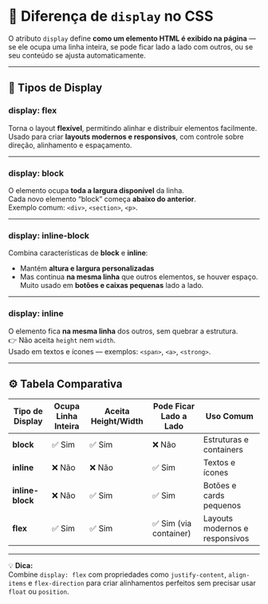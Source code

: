 # 📐 Diferença de `display` no CSS

O atributo `display` define **como um elemento HTML é exibido na página** — se ele ocupa uma linha inteira, se pode ficar lado a lado com outros, ou se seu conteúdo se ajusta automaticamente.

---

## 🧩 Tipos de Display

### **display: flex**
Torna o layout **flexível**, permitindo alinhar e distribuir elementos facilmente.  
Usado para criar **layouts modernos e responsivos**, com controle sobre direção, alinhamento e espaçamento.

---

### **display: block**
O elemento ocupa **toda a largura disponível** da linha.  
Cada novo elemento “block” começa **abaixo do anterior**.  
Exemplo comum: `<div>`, `<section>`, `<p>`.

---

### **display: inline-block**
Combina características de **block** e **inline**:  
- Mantém **altura e largura personalizadas**  
- Mas continua **na mesma linha** que outros elementos, se houver espaço.  
Muito usado em **botões e caixas pequenas** lado a lado.

---

### **display: inline**
O elemento fica **na mesma linha** dos outros, sem quebrar a estrutura.  
👉 Não aceita `height` nem `width`.  
Usado em textos e ícones — exemplos: `<span>`, `<a>`, `<strong>`.

---

## ⚙️ Tabela Comparativa

| Tipo de Display | Ocupa Linha Inteira | Aceita Height/Width | Pode Ficar Lado a Lado | Uso Comum |
|-----------------|---------------------|----------------------|-------------------------|------------|
| **block** | ✅ Sim | ✅ Sim | ❌ Não | Estruturas e containers |
| **inline** | ❌ Não | ❌ Não | ✅ Sim | Textos e ícones |
| **inline-block** | ❌ Não | ✅ Sim | ✅ Sim | Botões e cards pequenos |
| **flex** | ✅ Sim | ✅ Sim | ✅ Sim (via container) | Layouts modernos e responsivos |

---

💡 **Dica:**  
Combine `display: flex` com propriedades como `justify-content`, `align-items` e `flex-direction` para criar alinhamentos perfeitos sem precisar usar `float` ou `position`.
